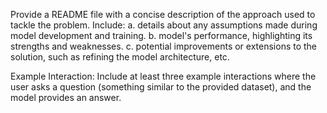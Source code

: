 Provide a README file with a concise description of the approach used to tackle the problem. Include:
a. details about any assumptions made during model development and training.
b. model's performance, highlighting its strengths and weaknesses.
c. potential improvements or extensions to the solution, such as refining the model
architecture, etc.

Example Interaction:
Include at least three example interactions where the user asks a question (something similar to the provided dataset), and the model provides an answer.